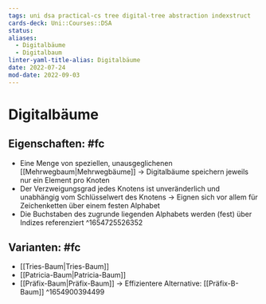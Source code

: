 ```yaml
---
tags: uni dsa practical-cs tree digital-tree abstraction indexstruct
cards-deck: Uni::Courses::DSA
status: 
aliases:
  - Digitalbäume
  - Digitalbaum
linter-yaml-title-alias: Digitalbäume
date: 2022-07-24
mod-date: 2022-09-03
---
```


# Digitalbäume

## Eigenschaften: #fc
- Eine Menge von speziellen, unausgeglichenen [[Mehrwegbaum|Mehrwegbäume]]
	-> Digitalbäume speichern jeweils nur ein Element pro Knoten
- Der Verzweigungsgrad jedes Knotens ist unveränderlich und unabhängig vom Schlüsselwert des Knotens
	-> Eignen sich vor allem für Zeichenketten über einem festen Alphabet
- Die Buchstaben des zugrunde liegenden Alphabets werden (fest) über Indizes referenziert
^1654725526352

## Varianten: #fc
- [[Tries-Baum|Tries-Baum]]
- [[Patricia-Baum|Patricia-Baum]]
- [[Präfix-Baum|Präfix-Baum]]
-> Effizientere Alternative: [[Präfix-B-Baum]]
^1654900394499
